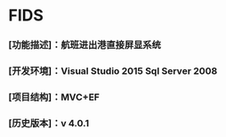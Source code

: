 # FIDS
###  [功能描述]：航班进出港直接屏显系统
###  [开发环境]：Visual Studio 2015 Sql Server 2008 
###  [项目结构]：MVC+EF
###  [历史版本]：v 4.0.1
